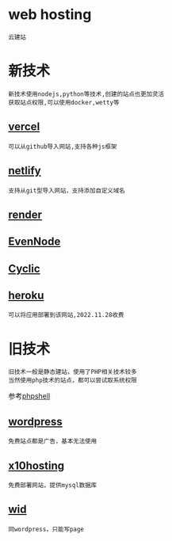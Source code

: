 # web hosting

	云建站

# 新技术

	新技术使用nodejs,python等技术,创建的站点也更加灵活
	获取站点权限,可以使用docker,wetty等

## [vercel](https://vercel.com)

	可以从github导入网站,支持各种js框架

## [netlify](https://www.netlify.com)

	支持从git型导入网站，支持添加自定义域名

## [render](https://render.com/)
## [EvenNode](https://www.evennode.com/)
## [Cyclic](https://app.cyclic.sh/)

## [heroku](https://heroku.com)

	可以将应用部署到该网站,2022.11.28收费

# 旧技术

	旧技术一般是静态建站，使用了PHP相关技术较多
	当然使用php技术的站点，都可以尝试取系统权限
参考[phpshell](webshells_php.md)

## [wordpress](https://wordpress.com)

	免费站点都是广告，基本无法使用

## [x10hosting](https://x10hosting.com)

	免费部署网站，提供mysql数据库

## [wid](https://www.wix.com)

	同wordpress，只能写page